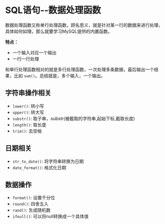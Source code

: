 # SQL语句--数据处理函数
数据处理函数又称单行处理函数，顾名思义，就是针对某一行的数据来进行处理，具体如何如理，那么就要学习MySQL提供的内置函数。

**特点：**
- 一个输入对应一个输出
- 一行一行处理

和单行处理函数相对的就是多行处理函数，一次处理多条数据，最后输出一个结果，比如 `sum()`。总结就是，多个输入，一个输出。
## 字符串操作相关

- `lower()`: 转小写
- `upper()`: 转大写
- `substr()`: 取子串，substr(被截取的字符串,起始下标,截取长度)
- `length()`: 取长度
- `trim()`: 去空格

## 日期相关
- `str_to_date()`: 将字符串转换为日期
- `date_format()`: 格式化日期

## 数据操作

- `format()`: 设置千分位
- `round()`: 四舍五入
- `rand()`: 生成随机数
- `ifnull()`: 可以将null转换成一个具体值